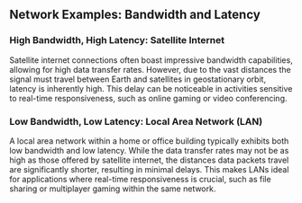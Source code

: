 ## Network Examples: Bandwidth and Latency

### High Bandwidth, High Latency: Satellite Internet

Satellite internet connections often boast impressive bandwidth capabilities, allowing for high data transfer rates. However, due to the vast distances the signal must travel between Earth and satellites in geostationary orbit, latency is inherently high. This delay can be noticeable in activities sensitive to real-time responsiveness, such as online gaming or video conferencing.

### Low Bandwidth, Low Latency: Local Area Network (LAN)

A local area network within a home or office building typically exhibits both low bandwidth and low latency. While the data transfer rates may not be as high as those offered by satellite internet, the distances data packets travel are significantly shorter, resulting in minimal delays. This makes LANs ideal for applications where real-time responsiveness is crucial, such as file sharing or multiplayer gaming within the same network. 
